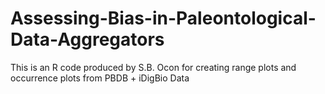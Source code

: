 # Assessing-Bias-in-Paleontological-Data-Aggregators
This is an R code produced by S.B. Ocon for creating range plots and occurrence plots from PBDB + iDigBio Data
